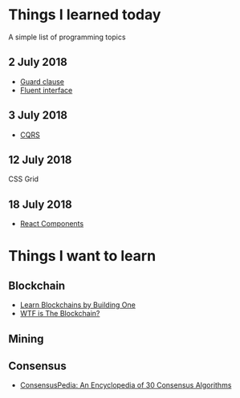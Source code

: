 # Things I learned today
A simple list of programming topics

## 2 July 2018
* [Guard clause](guard-clause.md)
* [Fluent interface](fluent-interface.md)

## 3 July 2018
* [CQRS](cqrs.md)

## 12 July 2018
CSS Grid

## 18 July 2018
* [React Components](react/react-component.md)


# Things I want to learn
## Blockchain
* [Learn Blockchains by Building One](https://hackernoon.com/learn-blockchains-by-building-one-117428612f46)
* [WTF is The Blockchain?](https://hackernoon.com/wtf-is-the-blockchain-1da89ba19348)
## Mining

## Consensus
* [ConsensusPedia: An Encyclopedia of 30 Consensus Algorithms](https://hackernoon.com/consensuspedia-an-encyclopedia-of-29-consensus-algorithms-e9c4b4b7d08f)
